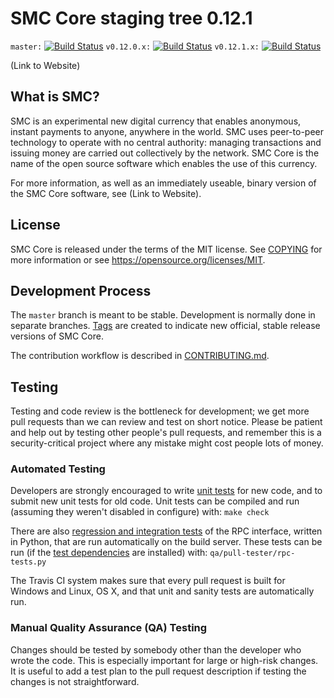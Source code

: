 SMC Core staging tree 0.12.1
===============================

`master:` [![Build Status](https://travis-ci.org/codeclock/smc.svg?branch=master)](https://travis-ci.org/codeclock/smc) `v0.12.0.x:` [![Build Status](https://travis-ci.org/codeclock/smc.svg?branch=v0.12.0.x)](https://travis-ci.org/codeclock/smc/branches) `v0.12.1.x:` [![Build Status](https://travis-ci.org/codeclock/smc.svg?branch=v0.12.1.x)](https://travis-ci.org/codeclock/smc/branches)

(Link to Website)


What is SMC?
----------------

SMC is an experimental new digital currency that enables anonymous, instant
payments to anyone, anywhere in the world. SMC uses peer-to-peer technology
to operate with no central authority: managing transactions and issuing money
are carried out collectively by the network. SMC Core is the name of the open
source software which enables the use of this currency.

For more information, as well as an immediately useable, binary version of
the SMC Core software, see (Link to Website).


License
-------

SMC Core is released under the terms of the MIT license. See [COPYING](COPYING) for more
information or see https://opensource.org/licenses/MIT.

Development Process
-------------------

The `master` branch is meant to be stable. Development is normally done in separate branches.
[Tags](https://github.com/codeclock/smc/tags) are created to indicate new official,
stable release versions of SMC Core.

The contribution workflow is described in [CONTRIBUTING.md](CONTRIBUTING.md).

Testing
-------

Testing and code review is the bottleneck for development; we get more pull
requests than we can review and test on short notice. Please be patient and help out by testing
other people's pull requests, and remember this is a security-critical project where any mistake might cost people
lots of money.

### Automated Testing

Developers are strongly encouraged to write [unit tests](/doc/unit-tests.md) for new code, and to
submit new unit tests for old code. Unit tests can be compiled and run
(assuming they weren't disabled in configure) with: `make check`

There are also [regression and integration tests](/qa) of the RPC interface, written
in Python, that are run automatically on the build server.
These tests can be run (if the [test dependencies](/qa) are installed) with: `qa/pull-tester/rpc-tests.py`

The Travis CI system makes sure that every pull request is built for Windows
and Linux, OS X, and that unit and sanity tests are automatically run.

### Manual Quality Assurance (QA) Testing

Changes should be tested by somebody other than the developer who wrote the
code. This is especially important for large or high-risk changes. It is useful
to add a test plan to the pull request description if testing the changes is
not straightforward.

